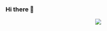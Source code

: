### Hi there 👋

<div align=center>
  <img src="https://hits.seeyoufarm.com/api/count/incr/badge.svg?url=https%3A%2F%2Fgithub.com%2Fwoo-dev-log&count_bg=%23555555&title_bg=%23555555&icon=&icon_color=%23E7E7E7&title=GitHub&edge_flat=false"/>
</div>
